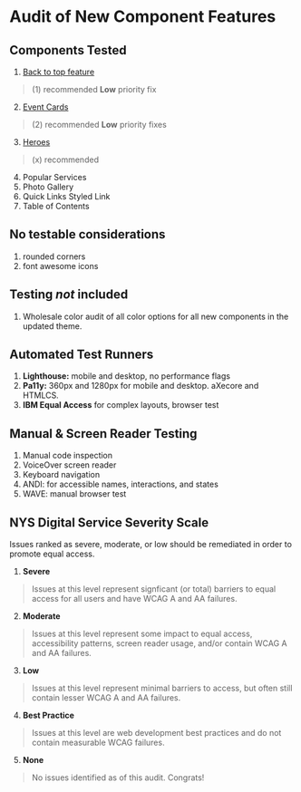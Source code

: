 # Audit of New Component Features

## Components Tested
1. [Back to top feature](https://github.com/OGS-Digital-Service/accessibility-reporting/blob/main/audit_results/ACSF/back-top/results.md)
> (1) recommended **Low** priority fix
2. [Event Cards](https://github.com/OGS-Digital-Service/accessibility-reporting/blob/main/audit_results/ACSF/event-cards/results.md)
> (2) recommended **Low** priority fixes
3. [Heroes](https://github.com/OGS-Digital-Service/accessibility-reporting/blob/main/audit_results/ACSF/heroes/results.md)
> (x) recommended 
4. Popular Services
5. Photo Gallery
6. Quick Links Styled Link
7. Table of Contents

## No testable considerations
1. rounded corners
2. font awesome icons

## Testing *not* included
1. Wholesale color audit of all color options for all new components in the updated theme. 

## Automated Test Runners
1. **Lighthouse:** mobile and desktop, no performance flags
2. **Pa11y:** 360px and 1280px for mobile and desktop. aXecore and HTMLCS.
3. **IBM Equal Access** for complex layouts, browser test

## Manual & Screen Reader Testing
1. Manual code inspection
2. VoiceOver screen reader
3. Keyboard navigation
4. ANDI: for accessible names, interactions, and states
5. WAVE: manual browser test

## NYS Digital Service Severity Scale
Issues ranked as severe, moderate, or low should be remediated in order to promote equal access. 
1. **Severe** 
> Issues at this level represent signficant (or total) barriers to equal access for all users and have WCAG A and AA failures. 
2. **Moderate**
> Issues at this level represent some impact to equal access, accessibility patterns, screen reader usage, and/or contain WCAG A and AA failures.
3. **Low**
> Issues at this level represent minimal barriers to access, but often still contain lesser WCAG A and AA failures. 
4. **Best Practice**
> Issues at this level are web development best practices and do not contain measurable WCAG failures. 
5. **None**
> No issues identified as of this audit. Congrats!
